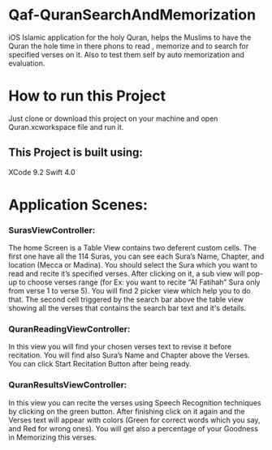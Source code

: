 # Qaf-QuranSearchAndMemorization
iOS Islamic application for the holy Quran, helps the Muslims to have the Quran the hole time in there phons to read , memorize and to search for specified verses on it. 
Also to test them self by auto memorization and evaluation.

# How to run this Project

Just clone or download this project on your machine and open Quran.xcworkspace file and run it.

## This Project is built using:

XCode 9.2
Swift 4.0

# Application Scenes:

### SurasViewController:
The home Screen is a Table View contains two deferent custom cells.
The first one have all the 114 Suras, you can see each Sura’s Name, Chapter, and location (Mecca or Madina). You should select the Sura which you want to read and recite it’s specified verses. After clicking on it, a sub view will pop-up to choose verses range (for Ex: you want to recite “Al Fatihah” Sura only from verse 1 to verse 5). You will find 2 picker view which help you to do that.
The second cell triggered by the search bar above the table view showing all the verses that contains the search bar text and it's details. 

### QuranReadingViewController:
In this view you will find your chosen verses text to revise it before recitation. You will find also Sura’s Name and Chapter above the Verses. You can click Start Recitation Button after being ready.

### QuranResultsViewController: 
In this view you can recite the verses using Speech Recognition techniques by clicking on the green button. After finishing click on it again and the Verses text will appear with colors (Green for correct words which you say, and Red for wrong ones). You will get also a percentage of your Goodness in Memorizing this verses.

